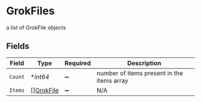 # GrokFiles

a list of GrokFile objects


## Fields

| Field                                         | Type                                          | Required                                      | Description                                   |
| --------------------------------------------- | --------------------------------------------- | --------------------------------------------- | --------------------------------------------- |
| `Count`                                       | **int64*                                      | :heavy_minus_sign:                            | number of items present in the items array    |
| `Items`                                       | [][GrokFile](../../models/shared/grokfile.md) | :heavy_minus_sign:                            | N/A                                           |